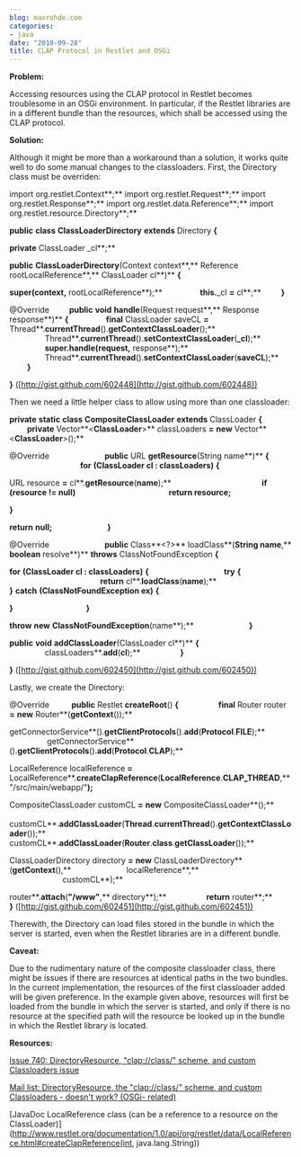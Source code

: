 ```yaml
---
blog: maxrohde.com
categories:
- java
date: "2010-09-28"
title: CLAP Protocol in Restlet and OSGi
---
```


**Problem:**

Accessing resources using the CLAP protocol in Restlet becomes troublesome in an OSGi environment. In particular, if the Restlet libraries are in a different bundle than the resources, which shall be accessed using the CLAP protocol.

**Solution:**

Although it might be more than a workaround than a solution, it works quite well to do some manual changes to the classloaders. First, the Directory class must be overriden:

import org.restlet.Context**;** import org.restlet.Request**;** import org.restlet.Response**;** import org.restlet.data.Reference**;** import org.restlet.resource.Directory**;**

**public** **class** **ClassLoaderDirectory** **extends** Directory **{**

**private** ClassLoader \_cl**;**

**public** **ClassLoaderDirectory**(Context context**,** Reference rootLocalReference**,** ClassLoader cl**)** **{**

**super(**context**,** rootLocalReference**);**                 **this.**\_cl **\=** cl**;**         **}**

@Override         **public** **void** **handle**(Request request**,** Response response**)** **{**                 **final** ClassLoader saveCL **\=** Thread**.**currentThread**().**getContextClassLoader**();**                 Thread**.**currentThread**().**setContextClassLoader**(**\_cl**);**                 **super.**handle**(**request**,** response**);**                 Thread**.**currentThread**().**setContextClassLoader**(**saveCL**);**         **}**

**}** ([http://gist.github.com/602448](http://gist.github.com/602448))

Then we need a little helper class to allow using more than one classloader:

**private** **static** **class** **CompositeClassLoader** **extends** ClassLoader **{**                  **private** Vector**<**ClassLoader**\>** classLoaders **\=** **new** Vector**<**ClassLoader**\>();**

@Override                         **public** URL **getResource**(String name**)** **{**                                 **for** **(**ClassLoader cl **:** classLoaders**)** **{**

URL resource **\=** cl**.**getResource**(**name**);**                                         **if** **(**resource **!=** **null)**                                                  **return** resource**;**

**}**

**return** **null;**                         **}**

@Override                         **public** Class**<?>** loadClass**(**String name**,** **boolean** resolve**)** **throws** ClassNotFoundException **{**

**for** **(**ClassLoader cl **:** classLoaders**)** **{**                                  **try** **{**                                          **return** cl**.**loadClass**(**name**);**                                  **}** **catch** **(**ClassNotFoundException ex**)** **{**

**}**                                 **}**

**throw** **new** **ClassNotFoundException**(name**);**                         **}**

**public** **void** **addClassLoader**(ClassLoader cl**)** **{**                          classLoaders**.**add**(**cl**);**                  **}**

**}** ([http://gist.github.com/602450](http://gist.github.com/602450))

Lastly, we create the Directory:

@Override          **public** Restlet **createRoot**() **{**                  **final** Router router **\=** **new** Router**(**getContext**());**

getConnectorService**().**getClientProtocols**().**add**(**Protocol**.**FILE**);**                  getConnectorService**().**getClientProtocols**().**add**(**Protocol**.**CLAP**);**

LocalReference localReference **\=** LocalReference**.**createClapReference**(**LocalReference**.**CLAP_THREAD**,** "/src/main/webapp/"**);**

CompositeClassLoader customCL **\=** **new** CompositeClassLoader**();**                  customCL**.**addClassLoader**(**Thread**.**currentThread**().**getContextClassLoader**());**                  customCL**.**addClassLoader**(**Router**.**class**.**getClassLoader**());**

ClassLoaderDirectory directory **\=** **new** ClassLoaderDirectory**(**getContext**(),**                         localReference**,**                         customCL**);**

router**.**attach**(**"/www"**,** directory**);**                  **return** router**;**          **}** ([http://gist.github.com/602451](http://gist.github.com/602451))

Therewith, the Directory can load files stored in the bundle in which the server is started, even when the Restlet libraries are in a different bundle.

**Caveat:**

Due to the rudimentary nature of the composite classloader class, there might be issues if there are resources at identical paths in the two bundles. In the current implementation, the resources of the first classloader added will be given preference. In the example given above, resources will first be loaded from the bundle in which the server is started, and only if there is no resource at the specified path will the resource be looked up in the bundle in which the Restlet library is located.

**Resources:**

[Issue 740: DirectoryResource, "clap://class/" scheme, and custom Classloaders issue](http://restlet.tigris.org/issues/show_bug.cgi?id=740)

[Mail list: DirectoryResource, the "clap://class/" scheme, and custom Classloaders - doesn't work? (OSGi- related)](http://restlet-discuss.1400322.n2.nabble.com/DirectoryResource-the-clap-class-scheme-and-custom-Classloaders-doesn-t-work-OSGi-related-td2388312.html)

[JavaDoc LocalReference class (can be a reference to a resource on the ClassLoader)](http://www.restlet.org/documentation/1.0/api/org/restlet/data/LocalReference.html#createClapReference(int, java.lang.String))
